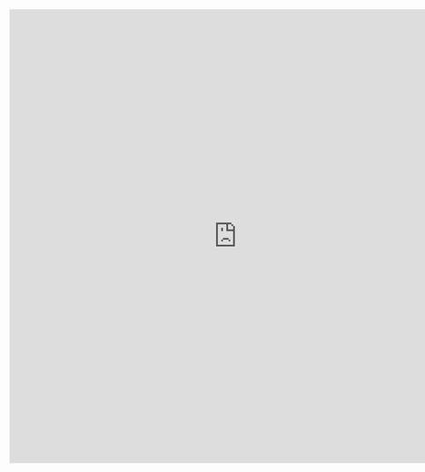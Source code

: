 <iframe src="https://photos.google.com/story/AF1QipOPJc_-ASZQ804JdAeikBzUDOLZaOZQmB5SXTWvCgTzBPWnxDfOZGedptc5_tvb6Q" frameborder="0" width="800" height="800" marginwidth="0" marginheight="0" scrolling="no">
